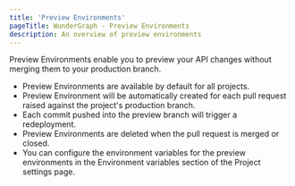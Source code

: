 ```yaml
---
title: 'Preview Environments'
pageTitle: WunderGraph - Preview Environments
description: An overview of preview environments
---
```


Preview Environments enable you to preview your API changes without merging them to your production branch.

- Preview Environments are available by default for all projects.
- Preview Environment will be automatically created for each pull request raised against the project's production branch.
- Each commit pushed into the preview branch will trigger a redeployment.
- Preview Environments are deleted when the pull request is merged or closed.
- You can configure the environment variables for the preview environments in the Environment variables section of the Project settings page.
